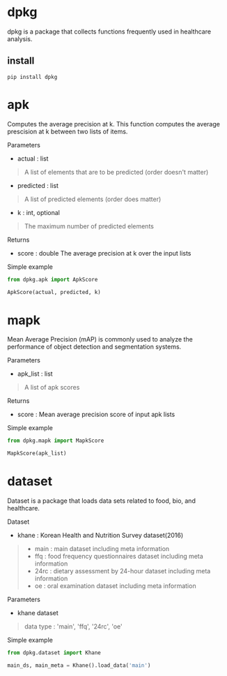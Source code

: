 
# dpkg

dpkg is a package that collects functions frequently used in healthcare analysis.

## install
```
pip install dpkg
```


# apk

Computes the average precision at k. This function computes the average prescision at k between two lists of items.

Parameters
* actual : list
> A list of elements that are to be predicted (order doesn't matter)
* predicted : list
> A list of predicted elements (order does matter)
* k : int, optional
> The maximum number of predicted elements

Returns
* score : double The average precision at k over the input lists

Simple example
```python
from dpkg.apk import ApkScore

ApkScore(actual, predicted, k)
```


# mapk

Mean Average Precision (mAP) is commonly used to analyze the performance of object detection and segmentation systems. 

Parameters
* apk_list : list
> A list of apk scores

Returns
* score : Mean average precision score of input apk lists

Simple example
```python
from dpkg.mapk import MapkScore

MapkScore(apk_list)
```


# dataset

Dataset is a package that loads data sets related to food, bio, and healthcare.

Dataset
* khane : Korean Health and Nutrition Survey dataset(2016)
> * main : main dataset including meta information
> * ffq : food frequency questionnaires dataset including meta information
> * 24rc : dietary assessment by 24-hour dataset including meta information
> * oe : oral examination dataset including meta information

Parameters
* khane dataset
> data type : 'main', 'ffq', '24rc', 'oe'

Simple example
```python
from dpkg.dataset import Khane

main_ds, main_meta = Khane().load_data('main')
```